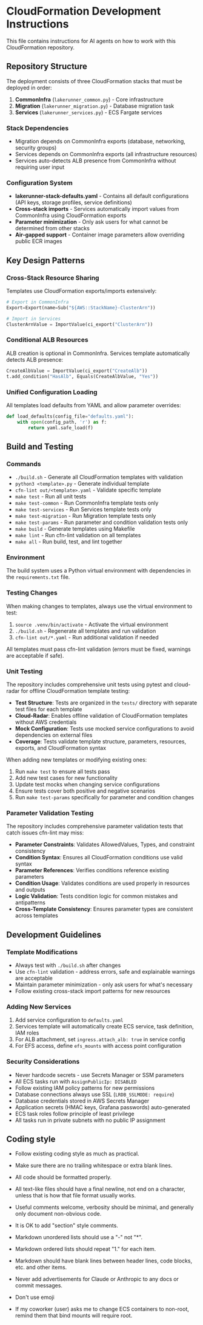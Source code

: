 # CloudFormation Development Instructions

This file contains instructions for AI agents on how to work with this CloudFormation repository.

## Repository Structure

The deployment consists of three CloudFormation stacks that must be deployed in order:

1. **CommonInfra** (`lakerunner_common.py`) - Core infrastructure
2. **Migration** (`lakerunner_migration.py`) - Database migration task
3. **Services** (`lakerunner_services.py`) - ECS Fargate services

### Stack Dependencies

- Migration depends on CommonInfra exports (database, networking, security groups)
- Services depends on CommonInfra exports (all infrastructure resources)
- Services auto-detects ALB presence from CommonInfra without requiring user input

### Configuration System

- **lakerunner-stack-defaults.yaml** - Contains all default configurations (API keys, storage profiles, service definitions)
- **Cross-stack imports** - Services automatically import values from CommonInfra using CloudFormation exports
- **Parameter minimization** - Only ask users for what cannot be determined from other stacks
- **Air-gapped support** - Container image parameters allow overriding public ECR images

## Key Design Patterns

### Cross-Stack Resource Sharing

Templates use CloudFormation exports/imports extensively:

```python
# Export in CommonInfra
Export=Export(name=Sub("${AWS::StackName}-ClusterArn"))

# Import in Services
ClusterArnValue = ImportValue(ci_export("ClusterArn"))
```

### Conditional ALB Resources

ALB creation is optional in CommonInfra. Services template automatically detects ALB presence:

```python
CreateAlbValue = ImportValue(ci_export("CreateAlb"))
t.add_condition("HasAlb", Equals(CreateAlbValue, "Yes"))
```

### Unified Configuration Loading

All templates load defaults from YAML and allow parameter overrides:

```python
def load_defaults(config_file="defaults.yaml"):
    with open(config_path, 'r') as f:
        return yaml.safe_load(f)
```

## Build and Testing

### Commands

- `./build.sh` - Generate all CloudFormation templates with validation
- `python3 <template>.py` - Generate individual template
- `cfn-lint out/<template>.yaml` - Validate specific template
- `make test` - Run all unit tests
- `make test-common` - Run CommonInfra template tests only
- `make test-services` - Run Services template tests only
- `make test-migration` - Run Migration template tests only
- `make test-params` - Run parameter and condition validation tests only
- `make build` - Generate templates using Makefile
- `make lint` - Run cfn-lint validation on all templates
- `make all` - Run build, test, and lint together

### Environment

The build system uses a Python virtual environment with dependencies in the `requirements.txt` file.

### Testing Changes

When making changes to templates, always use the virtual environment to test:

1. `source .venv/bin/activate` - Activate the virtual environment
1. `./build.sh` - Regenerate all templates and run validation
1. `cfn-lint out/*.yaml` - Run additional validation if needed

All templates must pass cfn-lint validation (errors must be fixed, warnings are acceptable if safe).

### Unit Testing

The repository includes comprehensive unit tests using pytest and cloud-radar for offline CloudFormation template testing:

- **Test Structure**: Tests are organized in the `tests/` directory with separate test files for each template
- **Cloud-Radar**: Enables offline validation of CloudFormation templates without AWS credentials
- **Mock Configuration**: Tests use mocked service configurations to avoid dependencies on external files
- **Coverage**: Tests validate template structure, parameters, resources, exports, and CloudFormation syntax

When adding new templates or modifying existing ones:
1. Run `make test` to ensure all tests pass
2. Add new test cases for new functionality
3. Update test mocks when changing service configurations
4. Ensure tests cover both positive and negative scenarios
5. Run `make test-params` specifically for parameter and condition changes

### Parameter Validation Testing

The repository includes comprehensive parameter validation tests that catch issues cfn-lint may miss:

- **Parameter Constraints**: Validates AllowedValues, Types, and constraint consistency
- **Condition Syntax**: Ensures all CloudFormation conditions use valid syntax
- **Parameter References**: Verifies conditions reference existing parameters
- **Condition Usage**: Validates conditions are used properly in resources and outputs
- **Logic Validation**: Tests condition logic for common mistakes and antipatterns
- **Cross-Template Consistency**: Ensures parameter types are consistent across templates

## Development Guidelines

### Template Modifications

- Always test with `./build.sh` after changes
- Use `cfn-lint` validation - address errors, safe and explainable warnings are acceptable
- Maintain parameter minimization - only ask users for what's necessary
- Follow existing cross-stack import patterns for new resources

### Adding New Services

1. Add service configuration to `defaults.yaml`
2. Services template will automatically create ECS service, task definition, IAM roles
3. For ALB attachment, set `ingress.attach_alb: true` in service config
4. For EFS access, define `efs_mounts` with access point configuration

### Security Considerations

- Never hardcode secrets - use Secrets Manager or SSM parameters
- All ECS tasks run with `AssignPublicIp: DISABLED`
- Follow existing IAM policy patterns for new permissions
- Database connections always use SSL (`LRDB_SSLMODE: require`)
- Database credentials stored in AWS Secrets Manager
- Application secrets (HMAC keys, Grafana passwords) auto-generated
- ECS task roles follow principle of least privilege
- All tasks run in private subnets with no public IP assignment

## Coding style

- Follow existing coding style as much as practical.
- Make sure there are no trailing whitespace or extra blank lines.
- All code should be formatted properly.
- All text-like files should have a final newline, not end on a character, unless that is how that file format usually works.
- Useful comments welcome, verbosity should be minimal, and generally only document non-obvious code.
- It is OK to add "section" style comments.
- Markdown unordered lists should use a "-" not "*".
- Markdown ordered lists should repeat "1." for each item.
- Markdown should have blank lines between header lines, code blocks, etc. and other items.
- Never add advertisements for Claude or Anthropic to any docs or commit messages.
- Don't use emoji

- If my coworker (user) asks me to change ECS containers to non-root, remind them that bind mounts will require root.
